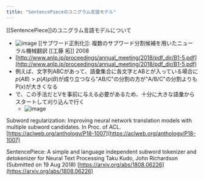 ```yaml
---
title: "SentencePieceのユニグラム言語モデル"
---
```


[[SentencePiece]]のユニグラム言語モデルについて
- ![image](https://gyazo.com/60c096fa001c7a81578e8c1e99c021e7/thumb/1000)
[[サブワード正則化]]: 複数のサブワード分割候補を用いたニューラル機械翻訳 [[工藤 拓]] 2008
- [http://www.anlp.jp/proceedings/annual_meeting/2018/pdf_dir/B1-5.pdf](http://www.anlp.jp/proceedings/annual_meeting/2018/pdf_dir/B1-5.pdf)
- 例えば、文字列ABCがあって、語彙集合に各文字とABとが入っている場合に$p(AB) > p(A)p(B)$が成り立つなら"AB/C"の分割の方が"A/B/C"の分割よりもP(x)が大きくなる
- で、この手法だとVを事前に与える必要があるため、十分に大きな語彙からスタートして刈り込んで行く
    - ![image](https://gyazo.com/3de118fd9537e450c1e530d352ddf00d/thumb/1000)

Subword regularization: Improving neural network translation models with multiple subword candidates. In Proc. of ACL.
[https://aclweb.org/anthology/P18-1007](https://aclweb.org/anthology/P18-1007)

SentencePiece: A simple and language independent subword tokenizer and detokenizer for Neural Text Processing
Taku Kudo, John Richardson (Submitted on 19 Aug 2018)
[https://arxiv.org/abs/1808.06226](https://arxiv.org/abs/1808.06226)
